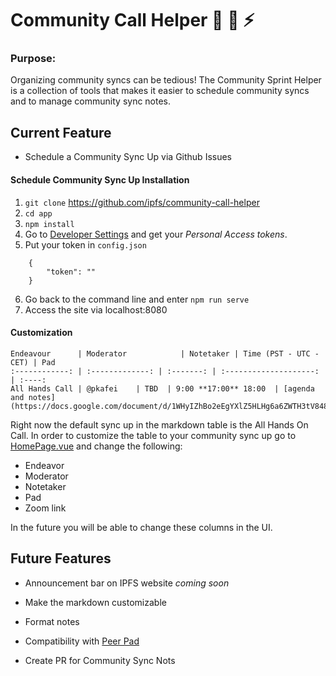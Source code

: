 # Community Call Helper 🤖 📅 ⚡️

### Purpose:

Organizing community syncs can be tedious! The Community Sprint Helper is a collection of tools that makes it easier to schedule community syncs and to manage community sync notes. 

## Current Feature

* Schedule a Community Sync Up via Github Issues

#### Schedule Community Sync Up Installation

1. `git clone` https://github.com/ipfs/community-call-helper
2. `cd app`
3. `npm install`
4. Go to [Developer Settings](https://github.com/settings/developers) and get your _Personal Access tokens_.
5. Put your token in `config.json`

```
    {
        "token": ""
    }
```
6. Go back to the command line and enter `npm run serve`
7. Access the site via localhost:8080

#### Customization

```
Endeavour      | Moderator            | Notetaker | Time (PST - UTC - CET) | Pad
:------------: | :-------------: | :-------: | :--------------------: | :----:
All Hands Call | @pkafei    | TBD  | 9:00 **17:00** 18:00  | [agenda and notes](https://docs.google.com/document/d/1WHyIZhBo2eEgYXlZ5HLHg6a6ZWTH3tV848sWkYBJjJA/edit)
```

Right now the default sync up in the markdown table is the All Hands On Call. In order to customize the table to your community sync up go to [HomePage.vue]("app/src/components/HomePage.vue") and change the following:

* Endeavor
* Moderator
* Notetaker 
* Pad
* Zoom link

In the future you will be able to change these columns in the UI.



## Future Features

* Announcement bar on IPFS website _coming soon_

* Make the markdown customizable

* Format notes

* Compatibility with [Peer Pad](https://github.com/ipfs-shipyard/peer-pad)

* Create PR for Community Sync Nots